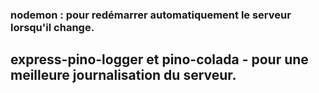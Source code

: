 
### nodemon : pour redémarrer automatiquement le serveur lorsqu'il change.
## express-pino-logger et pino-colada - pour une meilleure journalisation du serveur.

